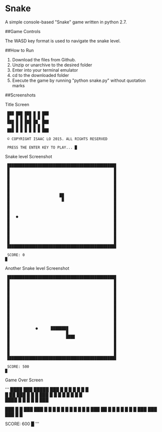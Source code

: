 # Snake

A simple console-based "Snake" game written in python 2.7.

##Game Controls

The WASD key format is used to navigate the snake level.

##How to Run

1. Download the files from Github.
2. Unzip or unarchive to the desired folder
3. Enter into your terminal emulator
4. cd to the downloaded folder
5. Execute the game by running "python snake.py" without quotation marks

##Screenshots

Title Screen

```
 ███ ███ ███ █ █ ███
 █   █ █ █ █ █ █ █  
 ███ █ █ ███ ██  ███
   █ █ █ █ █ █ █ █  
 ███ █ █ █ █ █ █ ███

 © COPYRIGHT ISAAC LO 2015. ALL RIGHTS RESERVED

 PRESS THE ENTER KEY TO PLAY... █ 
```


Snake level Screenshot

```
 ██████████████████████████████████████████████████
 █                                                █
 █                                                █
 █                                                █
 █                                                █
 █                                                █
 █                                                █
 █                       ██                       █
 █                        █                       █
 █                                                █
 █                                                █
 █                                                █
 █   ●                                            █
 █                                                █
 █                                                █
 █                                                █
 █                                                █
 █                                                █
 █                                                █
 ██████████████████████████████████████████████████

 SCORE: 0
█
```


Another Snake level Screenshot

```
 ██████████████████████████████████████████████████
 █                                                █
 █                                                █
 █                                                █
 █                                                █
 █                                                █
 █                                                █
 █                                                █
 █                                                █
 █                                                █
 █                                                █
 █                                                █
 █            ●      ████████                     █
 █                          █                     █
 █                          ████                  █
 █                                                █
 █                                                █
 █                                                █
 █                                                █
 ██████████████████████████████████████████████████

 SCORE: 500
█
```


Game Over Screen

'''
 ████ ███ █████ ███
 █    █ █ █ █ █ █  
 █ ██ ███ █ █ █ ███
 █  █ █ █ █ █ █ █  
 ████ █ █ █ █ █ ███
 
 ███ █ █ ███ ███
 █ █ █ █ █   █ █
 █ █ █ █ ███ ██ 
 █ █ █ █ █   █ █
 ███ ███ ███ █ █
 
 SCORE: 600
█
'''
